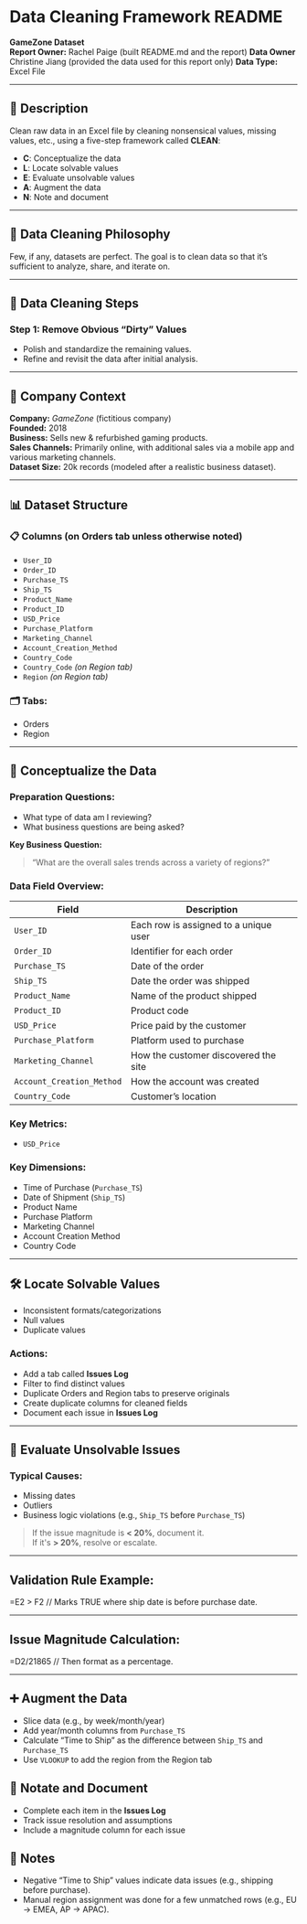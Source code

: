 # Data Cleaning Framework README

**GameZone Dataset**  
**Report Owner:** Rachel Paige (built README.md and the report)
**Data Owner** Christine Jiang  (provided the data used for this report only)
**Data Type:** Excel File  

---

## 📄 Description
Clean raw data in an Excel file by cleaning nonsensical values, missing values, etc., using a five-step framework called **CLEAN**:

- **C**: Conceptualize the data  
- **L**: Locate solvable values  
- **E**: Evaluate unsolvable values  
- **A**: Augment the data  
- **N**: Note and document  

---

## 🧠 Data Cleaning Philosophy
Few, if any, datasets are perfect. The goal is to clean data so that it’s sufficient to analyze, share, and iterate on.

---

## 🔧 Data Cleaning Steps

### Step 1: Remove Obvious “Dirty” Values
- Polish and standardize the remaining values.
- Refine and revisit the data after initial analysis.

---

## 🏢 Company Context
**Company:** *GameZone* (fictitious company)  
**Founded:** 2018  
**Business:** Sells new & refurbished gaming products.  
**Sales Channels:** Primarily online, with additional sales via a mobile app and various marketing channels.  
**Dataset Size:** 20k records (modeled after a realistic business dataset).  

---

## 📊 Dataset Structure

### 📋 Columns (on **Orders** tab unless otherwise noted)
- `User_ID`
- `Order_ID`
- `Purchase_TS`
- `Ship_TS`
- `Product_Name`
- `Product_ID`
- `USD_Price`
- `Purchase_Platform`
- `Marketing_Channel`
- `Account_Creation_Method`
- `Country_Code`
- `Country_Code` *(on Region tab)*
- `Region` *(on Region tab)*

### 🗂 Tabs:
- Orders  
- Region

---

## 🧩 Conceptualize the Data

### Preparation Questions:
- What type of data am I reviewing?
- What business questions are being asked?

**Key Business Question:**  
> “What are the overall sales trends across a variety of regions?”

### Data Field Overview:
| Field | Description |
|-------|-------------|
| `User_ID` | Each row is assigned to a unique user |
| `Order_ID` | Identifier for each order |
| `Purchase_TS` | Date of the order |
| `Ship_TS` | Date the order was shipped |
| `Product_Name` | Name of the product shipped |
| `Product_ID` | Product code |
| `USD_Price` | Price paid by the customer |
| `Purchase_Platform` | Platform used to purchase |
| `Marketing_Channel` | How the customer discovered the site |
| `Account_Creation_Method` | How the account was created |
| `Country_Code` | Customer’s location |

### Key Metrics:
- `USD_Price`

### Key Dimensions:
- Time of Purchase (`Purchase_TS`)
- Date of Shipment (`Ship_TS`)
- Product Name
- Purchase Platform
- Marketing Channel
- Account Creation Method
- Country Code

---

## 🛠️ Locate Solvable Values
- Inconsistent formats/categorizations
- Null values
- Duplicate values

### Actions:
- Add a tab called **Issues Log**
- Filter to find distinct values
- Duplicate Orders and Region tabs to preserve originals
- Create duplicate columns for cleaned fields
- Document each issue in **Issues Log**

---

## 🚫 Evaluate Unsolvable Issues
### Typical Causes:
- Missing dates
- Outliers
- Business logic violations (e.g., `Ship_TS` before `Purchase_TS`)

> If the issue magnitude is **< 20%**, document it.  
> If it's **> 20%**, resolve or escalate.

---

## **Validation Rule Example:**  
=E2 > F2   // Marks TRUE where ship date is before purchase date.


---

##  Issue Magnitude Calculation:
=D2/21865   // Then format as a percentage.

---

## ➕ Augment the Data
- Slice data (e.g., by week/month/year)
- Add year/month columns from `Purchase_TS`
- Calculate “Time to Ship” as the difference between `Ship_TS` and `Purchase_TS`
- Use `VLOOKUP` to add the region from the Region tab

## 📝 Notate and Document
- Complete each item in the **Issues Log**
- Track issue resolution and assumptions
- Include a magnitude column for each issue

## 📌 Notes
- Negative “Time to Ship” values indicate data issues (e.g., shipping before purchase).
- Manual region assignment was done for a few unmatched rows (e.g., EU → EMEA, AP → APAC).





